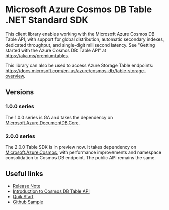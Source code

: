 # Microsoft Azure Cosmos DB Table .NET Standard SDK
This client library enables working with the Microsoft Azure Cosmos DB Table API, with support for global distribution, automatic secondary indexes, dedicated throughput, and single-digit millisecond latency. See "Getting started with the Azure Cosmos DB: Table API" at https://aka.ms/premiumtables.

This library can also be used to access Azure Storage Table endpoints: https://docs.microsoft.com/en-us/azure/cosmos-db/table-storage-overview.

## Versions
### 1.0.0 series
The 1.0.0 series is GA and takes the dependency on [Microsoft.Azure.DocumentDB.Core](https://www.nuget.org/packages/Microsoft.Azure.DocumentDB.Core/).

### 2.0.0 series
The 2.0.0 Table SDK is in preview now. It takes dependency on [Microsoft.Azure.Cosmos](https://www.nuget.org/packages/Microsoft.Azure.Cosmos/), with performance improvements and namespace consolidation to Cosmos DB endpoint. The public API remains the same.

## Useful links

- [Release Note](https://docs.microsoft.com/en-us/azure/cosmos-db/table-sdk-dotnet-standard)
- [Introduction to Cosmos DB Table API](https://docs.microsoft.com/en-us/azure/cosmos-db/table-introduction)
- [Quik Start](https://docs.microsoft.com/en-us/azure/cosmos-db/create-table-dotnet)
- [Github Sample](https://github.com/Azure-Samples/azure-cosmos-table-dotnet-core-getting-started)